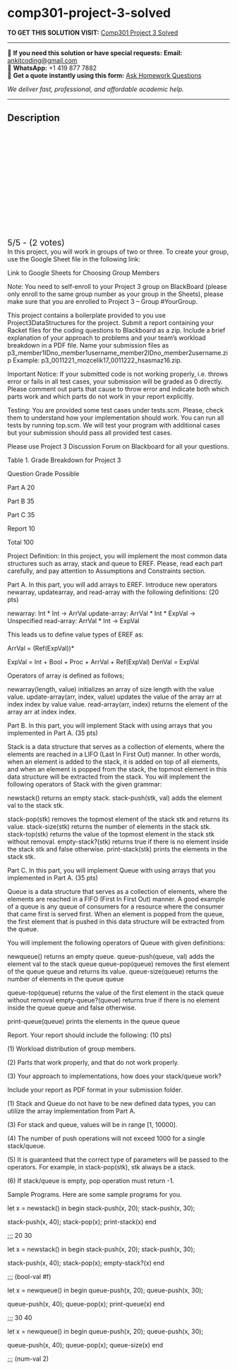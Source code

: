 # comp301-project-3-solved
**TO GET THIS SOLUTION VISIT:** [Comp301 Project 3 Solved](https://www.ankitcodinghub.com/product/comp301-project-3-solved-2/)


---

📩 **If you need this solution or have special requests:** **Email:** ankitcoding@gmail.com  
📱 **WhatsApp:** +1 419 877 7882  
📄 **Get a quote instantly using this form:** [Ask Homework Questions](https://www.ankitcodinghub.com/services/ask-homework-questions/)

*We deliver fast, professional, and affordable academic help.*

---

<h2>Description</h2>



<div class="kk-star-ratings kksr-auto kksr-align-center kksr-valign-top" data-payload="{&quot;align&quot;:&quot;center&quot;,&quot;id&quot;:&quot;117700&quot;,&quot;slug&quot;:&quot;default&quot;,&quot;valign&quot;:&quot;top&quot;,&quot;ignore&quot;:&quot;&quot;,&quot;reference&quot;:&quot;auto&quot;,&quot;class&quot;:&quot;&quot;,&quot;count&quot;:&quot;2&quot;,&quot;legendonly&quot;:&quot;&quot;,&quot;readonly&quot;:&quot;&quot;,&quot;score&quot;:&quot;5&quot;,&quot;starsonly&quot;:&quot;&quot;,&quot;best&quot;:&quot;5&quot;,&quot;gap&quot;:&quot;4&quot;,&quot;greet&quot;:&quot;Rate this product&quot;,&quot;legend&quot;:&quot;5\/5 - (2 votes)&quot;,&quot;size&quot;:&quot;24&quot;,&quot;title&quot;:&quot;Comp301 Project 3 Solved&quot;,&quot;width&quot;:&quot;138&quot;,&quot;_legend&quot;:&quot;{score}\/{best} - ({count} {votes})&quot;,&quot;font_factor&quot;:&quot;1.25&quot;}">

<div class="kksr-stars">

<div class="kksr-stars-inactive">
            <div class="kksr-star" data-star="1" style="padding-right: 4px">


<div class="kksr-icon" style="width: 24px; height: 24px;"></div>
        </div>
            <div class="kksr-star" data-star="2" style="padding-right: 4px">


<div class="kksr-icon" style="width: 24px; height: 24px;"></div>
        </div>
            <div class="kksr-star" data-star="3" style="padding-right: 4px">


<div class="kksr-icon" style="width: 24px; height: 24px;"></div>
        </div>
            <div class="kksr-star" data-star="4" style="padding-right: 4px">


<div class="kksr-icon" style="width: 24px; height: 24px;"></div>
        </div>
            <div class="kksr-star" data-star="5" style="padding-right: 4px">


<div class="kksr-icon" style="width: 24px; height: 24px;"></div>
        </div>
    </div>

<div class="kksr-stars-active" style="width: 138px;">
            <div class="kksr-star" style="padding-right: 4px">


<div class="kksr-icon" style="width: 24px; height: 24px;"></div>
        </div>
            <div class="kksr-star" style="padding-right: 4px">


<div class="kksr-icon" style="width: 24px; height: 24px;"></div>
        </div>
            <div class="kksr-star" style="padding-right: 4px">


<div class="kksr-icon" style="width: 24px; height: 24px;"></div>
        </div>
            <div class="kksr-star" style="padding-right: 4px">


<div class="kksr-icon" style="width: 24px; height: 24px;"></div>
        </div>
            <div class="kksr-star" style="padding-right: 4px">


<div class="kksr-icon" style="width: 24px; height: 24px;"></div>
        </div>
    </div>
</div>


<div class="kksr-legend" style="font-size: 19.2px;">
            5/5 - (2 votes)    </div>
    </div>
In this project, you will work in groups of two or three. To create your group, use the Google Sheet file in the following link:

Link to Google Sheets for Choosing Group Members

Note: You need to self-enroll to your Project 3 group on BlackBoard (please only enroll to the same group number as your group in the Sheets), please make sure that you are enrolled to Project 3 – Group #YourGroup.

This project contains a boilerplate provided to you use Project3DataStructures for the project. Submit a report containing your Racket files for the coding questions to Blackboard as a zip. Include a brief explanation of your approach to problems and your team’s workload breakdown in a PDF file. Name your submission files as p3_member1IDno_member1username_member2IDno_member2username.zip Example: p3_0011221_mozcelik17_0011222_hsasmaz16.zip.

Important Notice: If your submitted code is not working properly, i.e. throws error or fails in all test cases, your submission will be graded as 0 directly. Please comment out parts that cause to throw error and indicate both which parts work and which parts do not work in your report explicitly.

Testing: You are provided some test cases under tests.scm. Please, check them to understand how your implementation should work. You can run all tests by running top.scm. We will test your program with additional cases but your submission should pass all provided test cases.

Please use Project 3 Discussion Forum on Blackboard for all your questions.

Table 1. Grade Breakdown for Project 3

Question Grade Possible

Part A 20

Part B 35

Part C 35

Report 10

Total 100

Project Definition: In this project, you will implement the most common data structures such as array, stack and queue to EREF. Please, read each part carefully, and pay attention to Assumptions and Constraints section.

Part A. In this part, you will add arrays to EREF. Introduce new operators newarray, updatearray, and read-array with the following definitions: (20 pts)

newarray: Int * Int -&gt; ArrVal update-array: ArrVal * Int * ExpVal -&gt; Unspecified read-array: ArrVal * Int -&gt; ExpVal

This leads us to define value types of EREF as:

ArrVal = (Ref(ExpVal))*

ExpVal = Int + Bool + Proc + ArrVal + Ref(ExpVal) DenVal = ExpVal

Operators of array is defined as follows;

newarray(length, value) initializes an array of size length with the value value. update-array(arr, index, value) updates the value of the array arr at index index by value value. read-array(arr, index) returns the element of the array arr at index index.

Part B. In this part, you will implement Stack with using arrays that you implemented in Part A. (35 pts)

Stack is a data structure that serves as a collection of elements, where the elements are reached in a LIFO (Last In First Out) manner. In other words, when an element is added to the stack, it is added on top of all elements, and when an element is popped from the stack, the topmost element in this data structure will be extracted from the stack. You will implement the following operators of Stack with the given grammar:

newstack() returns an empty stack. stack-push(stk, val) adds the element val to the stack stk.

stack-pop(stk) removes the topmost element of the stack stk and returns its value. stack-size(stk) returns the number of elements in the stack stk. stack-top(stk) returns the value of the topmost element in the stack stk without removal. empty-stack?(stk) returns true if there is no element inside the stack stk and false otherwise. print-stack(stk) prints the elements in the stack stk.

Part C. In this part, you will implement Queue with using arrays that you implemented in Part A. (35 pts)

Queue is a data structure that serves as a collection of elements, where the elements are reached in a FIFO (First In First Out) manner. A good example of a queue is any queue of consumers for a resource where the consumer that came first is served first. When an element is popped from the queue, the first element that is pushed in this data structure will be extracted from the queue.

You will implement the following operators of Queue with given definitions:

newqueue() returns an empty queue. queue-push(queue, val) adds the element val to the stack queue queue-pop(queue) removes the first element of the queue queue and returns its value. queue-size(queue) returns the number of elements in the queue queue

queue-top(queue) returns the value of the first element in the stack queue without removal empty-queue?(queue) returns true if there is no element inside the queue queue and false otherwise.

print-queue(queue) prints the elements in the queue queue

Report. Your report should include the following: (10 pts)

(1) Workload distribution of group members.

(2) Parts that work properly, and that do not work properly.

(3) Your approach to implementations, how does your stack/queue work?

Include your report as PDF format in your submission folder.

(1) Stack and Queue do not have to be new defined data types, you can utilize the array implementation from Part A.

(3) For stack and queue, values will be in range [1, 10000].

(4) The number of push operations will not exceed 1000 for a single stack/queue.

(5) It is guaranteed that the correct type of parameters will be passed to the operators. For example, in stack-pop(stk), stk always be a stack.

(6) If stack/queue is empty, pop operation must return -1.

Sample Programs. Here are some sample programs for you.

let x = newstack() in begin stack-push(x, 20); stack-push(x, 30);

stack-push(x, 40); stack-pop(x); print-stack(x) end

;;; 20 30

let x = newstack() in begin stack-push(x, 20); stack-push(x, 30);

stack-push(x, 40); stack-pop(x); empty-stack?(x) end

;;; (bool-val #f)

let x = newqueue() in begin queue-push(x, 20); queue-push(x, 30);

queue-push(x, 40); queue-pop(x); print-queue(x) end

;;; 30 40

let x = newqueue() in begin queue-push(x, 20); queue-push(x, 30);

queue-push(x, 40); queue-pop(x); queue-size(x) end

;;; (num-val 2)
